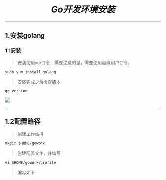 # <center>*_Go开发环境安装_*<center>

---------------------

## 1.安装golang
### 1.1安装
> 安装使用`yum`口令，需要注意的是，需要使用超级用户口令。

```
sudo yum install golang
```
> 安装完成之后检查版本

```
go version
```

![](http://imglf5.nosdn0.126.net/img/S3F1ejdrdGNrNFdLaHdQVEVRTS93emE5SlhPMk1aQ1dURlRxRWNrdUVZVTRIYncvWGVoMU1BPT0.png?imageView&thumbnail=500x0&quality=96&stripmeta=0)

-------------

## 1.2配置路径
> 创建工作空间

```
mkdir $HOME/gowork
```

> 创建配置文件，并编写

```
vi $HOME/gowork/profile
```

> 编写如下

[]("")

